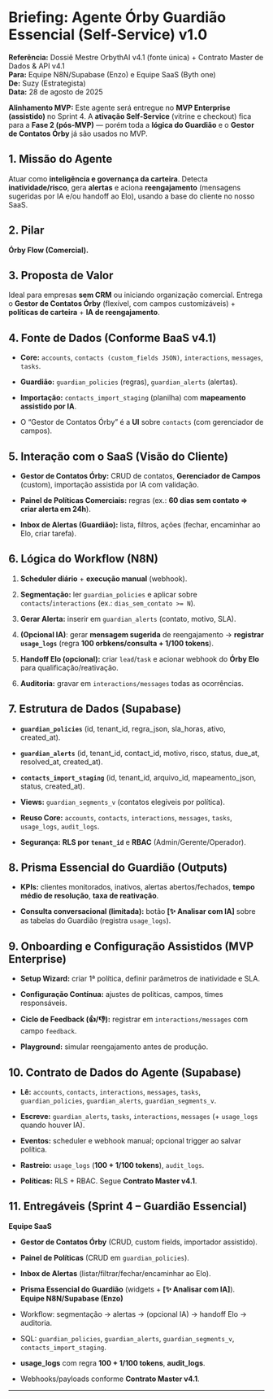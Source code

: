 # **Briefing: Agente Órby Guardião Essencial (Self-Service) v1.0**

**Referência:** Dossiê Mestre OrbythAI v4.1 (fonte única) \+ Contrato Master de Dados & API v4.1  
 **Para:** Equipe N8N/Supabase (Enzo) e Equipe SaaS (Byth one)  
 **De:** Suzy (Estrategista)  
 **Data:** 28 de agosto de 2025

**Alinhamento MVP:** Este agente será entregue no **MVP Enterprise (assistido)** no Sprint 4\. A **ativação Self-Service** (vitrine e checkout) fica para a **Fase 2 (pós-MVP)** — porém toda a **lógica do Guardião** e o **Gestor de Contatos Órby** já são usados no MVP.

## **1\. Missão do Agente**

Atuar como **inteligência e governança da carteira**. Detecta **inatividade/risco**, gera **alertas** e aciona **reengajamento** (mensagens sugeridas por IA e/ou handoff ao Elo), usando a base do cliente no nosso SaaS.

## **2\. Pilar**

**Órby Flow (Comercial).**

## **3\. Proposta de Valor**

Ideal para empresas **sem CRM** ou iniciando organização comercial. Entrega o **Gestor de Contatos Órby** (flexível, com campos customizáveis) \+ **políticas de carteira** \+ **IA de reengajamento**.

## **4\. Fonte de Dados (Conforme BaaS v4.1)**

* **Core:** `accounts`, `contacts (custom_fields JSON)`, `interactions`, `messages`, `tasks`.

* **Guardião:** `guardian_policies` (regras), `guardian_alerts` (alertas).

* **Importação:** `contacts_import_staging` (planilha) com **mapeamento assistido por IA**.

* O “Gestor de Contatos Órby” é a **UI** sobre `contacts` (com gerenciador de campos).

## **5\. Interação com o SaaS (Visão do Cliente)**

* **Gestor de Contatos Órby:** CRUD de contatos, **Gerenciador de Campos** (custom), importação assistida por IA com validação.

* **Painel de Políticas Comerciais:** regras (ex.: **60 dias sem contato ⇒ criar alerta em 24h**).

* **Inbox de Alertas (Guardião):** lista, filtros, ações (fechar, encaminhar ao Elo, criar tarefa).

## **6\. Lógica do Workflow (N8N)**

1. **Scheduler diário** \+ **execução manual** (webhook).

2. **Segmentação:** ler `guardian_policies` e aplicar sobre `contacts`/`interactions` (ex.: `dias_sem_contato >= N`).

3. **Gerar Alerta:** inserir em `guardian_alerts` (contato, motivo, SLA).

4. **(Opcional IA)**: gerar **mensagem sugerida** de reengajamento → **registrar `usage_logs`** (regra **100 orbkens/consulta \+ 1/100 tokens**).

5. **Handoff Elo (opcional):** criar `lead`/`task` e acionar webhook do **Órby Elo** para qualificação/reativação.

6. **Auditoria:** gravar em `interactions/messages` todas as ocorrências.

## **7\. Estrutura de Dados (Supabase)**

* **`guardian_policies`** (id, tenant\_id, regra\_json, sla\_horas, ativo, created\_at).

* **`guardian_alerts`** (id, tenant\_id, contact\_id, motivo, risco, status, due\_at, resolved\_at, created\_at).

* **`contacts_import_staging`** (id, tenant\_id, arquivo\_id, mapeamento\_json, status, created\_at).

* **Views:** `guardian_segments_v` (contatos elegíveis por política).

* **Reuso Core:** `accounts`, `contacts`, `interactions`, `messages`, `tasks`, `usage_logs`, `audit_logs`.

* **Segurança:** **RLS por `tenant_id`** e **RBAC** (Admin/Gerente/Operador).

## **8\. Prisma Essencial do Guardião (Outputs)**

* **KPIs:** clientes monitorados, inativos, alertas abertos/fechados, **tempo médio de resolução**, **taxa de reativação**.

* **Consulta conversacional (limitada):** botão **\[✨ Analisar com IA\]** sobre as tabelas do Guardião (registra `usage_logs`).

## **9\. Onboarding e Configuração Assistidos (MVP Enterprise)**

* **Setup Wizard:** criar 1ª política, definir parâmetros de inatividade e SLA.

* **Configuração Contínua:** ajustes de políticas, campos, times responsáveis.

* **Ciclo de Feedback (👍/👎):** registrar em `interactions/messages` com campo `feedback`.

* **Playground:** simular reengajamento antes de produção.

## **10\. Contrato de Dados do Agente (Supabase)**

* **Lê:** `accounts`, `contacts`, `interactions`, `messages`, `tasks`, `guardian_policies`, `guardian_alerts`, `guardian_segments_v`.

* **Escreve:** `guardian_alerts`, `tasks`, `interactions`, `messages` (+ `usage_logs` quando houver IA).

* **Eventos:** scheduler e webhook manual; opcional trigger ao salvar política.

* **Rastreio:** `usage_logs` (**100 \+ 1/100 tokens**), `audit_logs`.

* **Políticas:** RLS \+ RBAC. Segue **Contrato Master v4.1**.

## **11\. Entregáveis (Sprint 4 – Guardião Essencial)**

**Equipe SaaS**

* **Gestor de Contatos Órby** (CRUD, custom fields, importador assistido).

* **Painel de Políticas** (CRUD em `guardian_policies`).

* **Inbox de Alertas** (listar/filtrar/fechar/encaminhar ao Elo).

* **Prisma Essencial do Guardião** (widgets \+ **\[✨ Analisar com IA\]**).  
   **Equipe N8N/Supabase (Enzo)**

* Workflow: segmentação → alertas → (opcional IA) → handoff Elo → auditoria.

* SQL: `guardian_policies`, `guardian_alerts`, `guardian_segments_v`, `contacts_import_staging`.

* **usage\_logs** com regra **100 \+ 1/100 tokens**, **audit\_logs**.

* Webhooks/payloads conforme **Contrato Master v4.1**.

---

